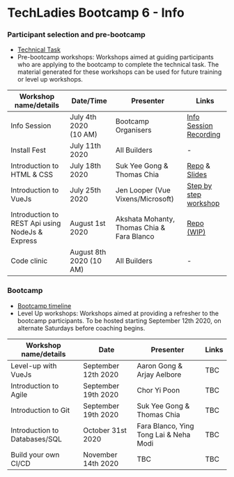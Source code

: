 # TechLadies Bootcamp 6 - Info

### Participant selection and pre-bootcamp

* [Technical Task](tech_task.md)
* Pre-bootcamp workshops: Workshops aimed at guiding participants who are applying to the bootcamp to complete the technical task. The material generated for these workshops can be used for future training or level up workshops.

| Workshop name/details | Date/Time | Presenter | Links |
| --------------------- | --------- | --------- | ----- |
| Info Session | July 4th 2020<br>(10 AM) | Bootcamp Organisers | [Info Session Recording](https://www.facebook.com/groups/1138878776172656/wp/199978778020782/) |
| Install Fest | July 11th 2020 | All Builders | - |
| Introduction to HTML & CSS | July 18th 2020 | Suk Yee Gong & Thomas Chia | [Repo](https://github.com/TechLadies/pre-bootcamp-workshop3-2020) & [Slides](https://docs.google.com/presentation/d/14yvKRzjayXlXyn5Wxhzr7k53g6TBCirfYE2N7ciESWo/) |
| Introduction to VueJs | July 25th 2020 | Jen Looper (Vue Vixens/Microsoft) | [Step by step workshop](https://workshops.vuevixens.org/workshops/vue/minis/mini1.html) |
| Introduction to REST Api using NodeJs & Express | August 1st 2020 | Akshata Mohanty, Thomas Chia & Fara Blanco | [Repo (WIP)](https://github.com/TechLadies/pre-bootcamp-workshop5-2020) |
| Code clinic | August 8th 2020 (10 AM) | All Builders | - |

### Bootcamp

* [Bootcamp timeline](bootcamp_timeline.md)
* Level Up workshops: <span class="highlight" style="background-color:inherit"><span class="colour" style="color:var(--vscode-unotes-wysList)">Workshops aimed at providing a refresher to the bootcamp participants. To be hosted starting September 12th 2020, on alternate Saturdays before coaching begins.</span></span>

| Workshop name/details | Date | Presenter | Links |
| --------------------- | ---- | --------- | ----- |
| Level-up with VueJs | September 12th 2020 | Aaron Gong & Arjay Aelbore | TBC |
| Introduction to Agile | September 19th 2020 | Chor Yi Poon | TBC |
| Introduction to Git | September 19th 2020 | Suk Yee Gong & Thomas Chia | TBC |
| Introduction to Databases/SQL | October 31st 2020 | Fara Blanco, Ying Tong Lai & Neha Modi | TBC |
| Build your own CI/CD | November 14th 2020 | TBC | TBC |
<br>
<br>
